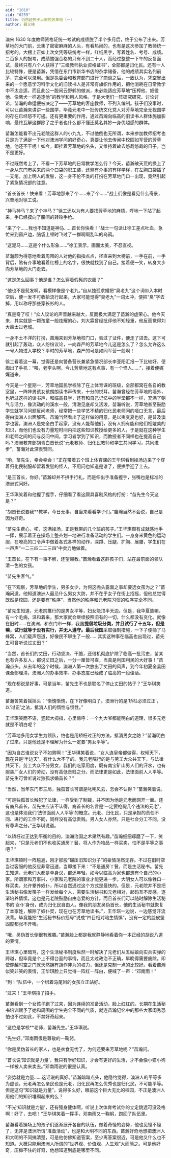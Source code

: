 ```yaml
---
aid: "1010"
zid: "0255"
title: 仍然赶鸭子上架的芳草地（一）
author: 聂义峰
---
```


澳宋 1630 年度教师资格证统一考试的成绩脱了半个多月后，终于公布了出来。芳草地的大门前，云集了密密麻麻的人头，有看热闹的，也有是这次参加了教师统一招考的。大榜上正如上次文凭等级统考一样，红纸黑字，写着姓名、考号、成绩。二百多人的报考，成绩勉强合格的只有不到二十人，而经过整整一下午的反复面试，最终只有八个人获得了“三级教师执业资格证书”，全部都是归化民。还有一人比较特殊，便是苗瀚，凭借在东门市新华书店的杂学储备，他的成绩其实名列前茅，完全可以录用。但是执委会和教育部门进行了商谈之后，一致认为，凭空冒出来的一个愿意学习科学文化的旧读书人是非常有旗帜作用的，把他消耗在日常教学中不太合适，而且此公一股闲云野鹤的做派，未必能适应芳草地“压榨他、奴役他、像鹰犬一样追逐他”的教学和用人风格。于是大佬们一阵研究研究、讨论讨论，苗瀚的命运便被决定了——芳草地的客座教师，不列入编制。孩子们没事时，可以让苗瀚来讲讲一些国学，毕竟元老中一批传统文化党人对芳草地完全无视国学的存在已经怒不可遏。还有更重要的作用，通过苗瀚向临高的旧读书人群体施加影响，最终瓦解这群除了之乎者也什么都不懂还莫名其妙一身优越感的群体。

苗瀚怎能看不出元老院这群人的小九九，不过他倒也无所谓，本来参加教师招考也只是为了满足一下他对澳洲学问的好奇心，真要让他去传闻中校园如军营的芳草地，他还不干呢！如今，即挂着芳草地的名头，又维持着故去悠哉悠哉的日子，岂不是更好。

不过既然考上了，不看一下芳草地的日常教学怎么行？今天，苗瀚破天荒的换上了一身从东门市买来的两个口袋的职工装，还煞有介事的有样学样，在左胸口袋插了一支笔，加上明人的发髻，这一身不伦不类的打扮在芳草地门口一出现，竟然引起了紧急情况部的注意。

“首长首长！快来看！芳草地那来了个……来了个……”战士们像是看见什么奇景，兴奋地对徐工说。

“神马神马？来了个神马？”徐工还以为有人要找芳草地的麻烦，呼地一下站了起来，手已经摸向了腰间的转轮手枪。

“来了个……我也不知道是神马……首长你快看！”战士一句话让徐工差点吐血，急忙来到窗户边，脑袋上顿时飞过了一群啊啊乱叫的乌鸦。

“这泥马……这是个什么形象……”徐工表示，画面太美，不忍直视。

苗瀚颇为得意地看着周围的人对他的指指点点，径直来到大榜前，一手在前，一手背后，煞有介事地看着红榜上的名字，很快就找到了自己。接着便一笑，转身大步向芳草地的大门走去。

“这是怎么回事？他是谁？怎么穿着假髡的衣服？”

“他也不是髡发啊，看模样像是个老九。”自从独孤求婚把“臭老九”这个词带入本时空后，便一发不可收拾流行起来，大家可能觉得“臭老九”一词太冲，便把“臭”字去掉，用以称呼那些穿长衫的人。

“真是奇了哎！”众人议论的声音越来越大，反而极大满足了苗瀚的虚荣心。他今天来，其实就是一颗孩童一般炫耀的心，刘大霖曾经批评他不知轻重，他反而觉得刘大霖太过老城。

一身不土不洋的打扮，苗瀚来到芳草地校门口，验过了证件，便走了进去。这下可就引起了轰动，众人纷纷议论，一向森严的芳草地今儿这是怎么了？怎么允许这么一号人物进入学校？平时的芳草地，森严的可是如同军营一般啊！

徐工看着这一幕，觉得还是向警备营长兼紧急情况部长李亚阳汇报一下比较好，便掏出了手机：“喂，老李头啊，今儿芳草地这有点事，有一个怪人……”，接着便娓娓道来。

今天是一个星期一，芳草地国民学校除了在上体育课的班级，全部都窝在各自的教室里，一阵阵男孩女孩朗朗读书声传来，十分的悦耳。苗瀚曾经在芳草地的墙外，也听过这样的读书声，和临高县学，还有和自己记忆中的学堂都不一样，充满了朝气与活力，像流动的的溪水一般，清澈见底却又活泼。苗瀚听说，芳草地甚至鼓励学生就学习问题反问老师，经常把一些学艺不精的归化民老师问的哑口无言，最后得由澳洲人出面解答。苗瀚当然看出了这样做的用意，是以夷变夏也好，是普及澳学也罢，澳洲人是完全白手起家，没有人能帮他们，没有人拥有能和他们相媲美的知识，而他们也没有力量短时间内把这些知识教授给更多的人，于是就在这种学生和老师之间的问与反问中间，学习者学到了知识，而教授者不同样也在提高自己吗？澳洲教育部胡青白首长说“元老教师、归化民教师和学生共同学习，共同进步”，苗瀚对此深表赞同。

“哟，苗先生，幸会幸会！”正在带着五个班上体育课的王华琪看到操场边来了个穿着归化民制服却留着发髻的怪人，不用问也知道是谁了，便拱手迎了上去。

“是王首长，你好。”苗瀚却并不拱手行礼，而是伸出手准备握手，张嘴也是标准的澳洲式问好。

王华琪笑着和他握了握手，仔细看了看这颇具喜剧风格的打扮：“苗先生今天这是？”

“胡首长说要我\*\*教学，今日无事，自当来看看学子们。”苗瀚当然不会说，自己是因为好奇。

“苗先生费心，喏，这满操场，正是我带的几个班的孩子。”王华琪颇有成就感地手一挥，展示着正在操场上整齐划一地进行准备活动的学生们。一身身米黄色的运动服，在嘹亮的口令声中做着各式各样的动作，深蹲、压腿、扩胸、展腰，学生们在一声声“一二三四二二三四”中卖力地做着。

“王首长，在下有一事不解，还望赐教。”苗瀚看着这群孩子们，站在最前面的领队清一色的女孩。

“苗先生客气。”

“在下观察，芳草地的学生，男多女少，为何这抛头露面之事却要选女孩为之？”苗瀚问道，他知道澳洲人最忌什么男女大防，并不在乎女子在街上招摇，但他总觉得既然是校园，还是要有“秩序”，当然他的秩序和元老院习惯的秩序完全不同。

“苗先生知道，元老院推行的是男女平等，妇女能顶半天边。但是，我华夏族嘛，有一个毛病，温和着来，那大家就会继续按照旧有的一切，什么都没有变化。就像在旧时……在澳洲，和东门市一样，我国**提倡垃圾分类，并且试行了十五年，但是嘛，试行就等于没有实行，并无人遵守。最后我国**采取强制措施，一下子便捅了马蜂窝，人们载声怨道，好像民不聊生了一般……其实这种事在临高也出现过，苗先生可曾听说过丈田？”

“当然，首长们的丈田，行动坚决、干脆，还借机彻底铲除了临高一批污吏，苗某也有许多友人，都说丈田之后，一分一厘皆可查，当真是利国利民的大好事！”苗瀚点头。从去年的这个时候，澳洲人第一次放出了丈田的风声，到今年初夏全县田课全部理清，澳洲人的办事效率、办事态度已经成了临高的一段佳话。

“现在都说是好事，可是当年，苗先生不也是联名了停止丈田的帖子？”王华琪笑道。

苗瀚苦笑着摇摇头：“惭愧惭愧，在下好像明白了。澳洲行的是‘矫枉必须过正’，以‘过正’之法，抵消人们的惰性与惯性。”

王华琪笑而不语，竖起大拇指，心里惊呼：一个九大爷都能明白的道理，很多元老就是不明白呢？

“芳草地多用女学生为领队，怕也是用矫枉过正的方法，抵消男女之防？”苗瀚明白了过来，只是他还是不理解为什么一定要“男女平等”。

“因为自古谁说女子不如男啊！”王华琪笑着说，“女人连皇帝都做得，权倾天下，现在只是‘半边天’，有什么大不了的。我元老院行的是与劳工大众共天下，与法律共天下。劳工大众不分男女，我们的吃穿用度，既有南宝矿山男人们的汗水，也有服装厂女人们的劳动，没有高低贵贱之分。而法律更是如此，法律面前人人平等。苗先生可曾听说过独孤求婚首长？”

“当然，当年东门市三局，独孤首长可谓是叱咤风云，怎会不认得？”苗瀚笑着说。

“可是独孤首长触犯了法律，一样受到了制裁，并不因为他是元老而网开一面。还有裔凡首长，苗先生应该不认得，裔首长的名言是‘一定要枪毙几个违法的元老’，这也是体现我们‘法律面前人人平等’的概念。元老、归化民，只是承担的责任不同、进行的工作不同，同样没有高低贵贱。男人女人亦然，只是社会分工不同，没有尊卑之分。”王华琪说道。

“以矫枉过正达到平衡的目的，澳洲治国之术果然有趣。”苗瀚细细琢磨了一下，笑起来，“只是元老们不也收买通房丫鬟，将人作为物品一样买卖，怕不是平等之事吧？”

王华琪顿时一阵尴尬，刚才那股“碾压旧知识分子”的豪情荡然无存。不过在旧时空当过客服的他反应非常迅速，当即接下来：“不是通房丫鬟，而是生活秘书。苗先生知道，元老们大都是单身汉，都还年轻，如今以临高为家也都想有个自己的小家。所谓家和万事兴，小家和元老院的事业才能更进一步。大明女人可以像牲口一样买卖，允许豢养奴仆，所以自然通过这个方式是最快的。但是，元老院并不是把生活秘书像发筷子一样发给每个人，需要生活秘书和元老相对，起码互不反感，逐渐培养情愫，这也是元老院鼓励自由恋爱的方针。而且首长们可以随时解除生活秘书的‘女仆’身份，成为归化民自由人。像我的朋友吴伪首长，他的生活秘书就恢复了本家姓，解除了奴仆契，现在也在芳草地读书。”，王华琪一边说，一边感觉汗流浃背。毕竟能把“生活秘书标价摇号”说成“四目相对暗生情愫”，没有一定的脸皮坚固度都张不开嘴。

“哦，吴伪首长倒很有雅趣。”苗瀚脸上都是我就静静地看着你一本正经的胡说八道的表情。

王华琪心里暗骂，这个生活秘书制度纵然一时解决了元老们从五姑娘向实兵实弹的跨越，但毕竟是个上不得台面的事情，而且太过政治不正确，早晚得需要废除。即使穿越时空之门就天然拥有胡作非为的权力，但还是克制一点的比较好。看着苗瀚似笑非笑的表情，王华琪脸上只觉得一阵红一阵白，便喊了一声：“邓南雨！”

“到！”队伍中，一个绑着马尾辫的女孩立正站好。

“过来！”王华琪招了招手。

苗瀚看到一个女孩子跑了过来，因为连续的准备活动，脸上红红的。长期在生活秘书培训赋予了她和周围的学生完全不同的气质，就连苗瀚记忆中的那些大家闺秀恐怕也不过如此，不禁好奇起来。

“这位是学校\*\*老师，苗瀚先生。”王华琪说。

“先生好。”邓南雨很是尊敬的一鞠躬。

“你是吴伪首长的家人，也是衣食无忧了，为何还要来芳草地呢？”苗瀚问。

“首长说‘知识就是力量’，我只有学好知识，才会有更好的生活，才不会像小猫小狗一样被人卖来卖去。”邓南雨说的很是认真。

“姿势就是力量……这话说的真好。”苗瀚暗暗点头，他隐约觉得，澳洲人的平等多为虚谈，元老再怎么亲民也是元老，归化民再怎么优秀也是归化民，不可能平等。但是这句“知识就是力量”，说得多么好，眼前这个巨大无比的校园，不正是澳洲人用他们的知识堆砌起来的么？

“不光‘知识就是力量’，还有强身健体啊，听说上次体育考试你的立定跳远可没及格啊！好了，去吧！”王华琪笑着一挥手，邓南雨又一鞠躬，跑回了队伍里。

苗瀚看着操场上的孩子们逐渐展开各自的队伍，做着奇怪的姿势，他也见怪不怪了，无非是澳洲所谓“准备活动”，也是和大明不同的东西。苗瀚好奇地想把澳洲人和大明的不同搞清楚，可是他仿佛知道答案，至少离答案很近，可是他又什么也不知道。大概只能用澳洲人所谓的“世界观、价值观、人生观”大而简之。可是他好奇，压抑不住的好奇，他想知道到底是哪里不同。
